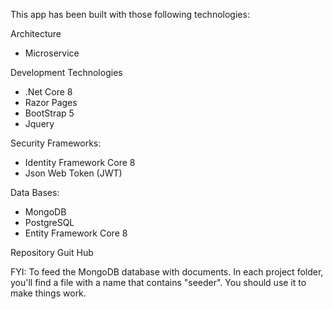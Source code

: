 This app has been built with those following technologies:

  Architecture
  - Microservice

  Development Technologies
  - .Net Core 8
  - Razor Pages
  - BootStrap 5
  - Jquery

  Security Frameworks:
   - Identity Framework Core 8
   - Json Web Token (JWT)
  
  Data Bases:
  - MongoDB
  - PostgreSQL
  - Entity Framework Core 8

  Repository Guit Hub

  FYI: To feed the MongoDB database with documents. In each project folder, you'll find a file with a name that contains "seeder". You should use it to make things work.
